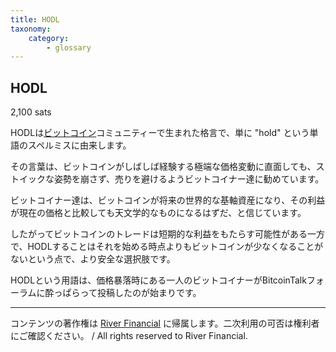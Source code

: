 ```yaml
---
title: HODL
taxonomy:
    category:
        - glossary
---
```


## HODL
2,100 sats

HODLは[ビットコイン](http://lostinbitcoin.jp.testrs.jp/staging/glossary/bitcoin/)コミュニティーで生まれた格言で、単に "hold" という単語のスペルミスに由来します。

その言葉は、ビットコインがしばしば経験する極端な価格変動に直面しても、ストイックな姿勢を崩さず、売りを避けるようビットコイナー達に勧めています。

ビットコイナー達は、ビットコインが将来の世界的な基軸資産になり、その利益が現在の価格と比較しても天文学的なものになるはずだ、と信じています。

したがってビットコインのトレードは短期的な利益をもたらす可能性がある一方で、HODLすることはそれを始める時点よりもビットコインが少なくなることがないという点で、より安全な選択肢です。

HODLという用語は、価格暴落時にある一人のビットコイナーがBitcoinTalkフォーラムに酔っぱらって投稿したのが始まりです。

---
コンテンツの著作権は [River Financial](https://river.com/) に帰属します。二次利用の可否は権利者にご確認ください。 / All rights reserved to River Financial.
